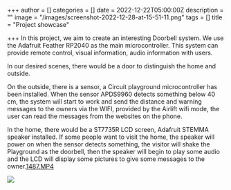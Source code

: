 +++
author = []
categories = []
date = 2022-12-22T05:00:00Z
description = ""
image = "/images/screenshot-2022-12-28-at-15-51-11.png"
tags = []
title = "Project showcase"

+++
In this project, we aim to create an interesting Doorbell system. We use the Adafruit Feather RP2040 as the main microcontroller. This system can provide remote control, visual information, audio information with users.

In our desired scenes, there would be a door to distinguish the home and outside.

On the outside, there is a sensor, a Circuit playground microcontroller has been installed. When the sensor APDS9960 detects something below 40 cm, the system will start to work and send the distance and warning messages to the owners via the WIFI, provided by the Airlift wifi mode, the user can read the messages from the websites on the phone.

In the home, there would be a ST7735R LCD screen, Adafruit STEMMA speaker installed. If some people want to visit the home, the speaker will power on when the sensor detects something, the visitor will shake the Playground as the doorbell, then the speaker will begin to play some audio and the LCD will display some pictures to give some messages to the owner.[1487.MP4](/images/1487.MP4 "1487.MP4")

![](/images/1487-2.GIF)